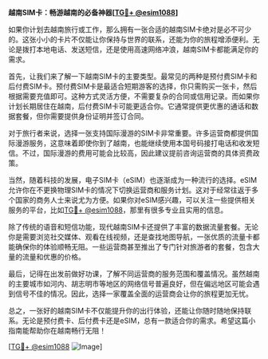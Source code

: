 **越南SIM卡：畅游越南的必备神器[[TG💪+ @esim1088](https://t.me/s/esim1088)]**

如果你计划去越南旅行或工作，那么拥有一张合适的越南SIM卡绝对是必不可少的。这张小小的卡片不仅能让你保持与世界的联系，还能为你的旅程增添便利。无论是拨打本地电话、发送短信，还是使用高速网络冲浪，越南SIM卡都能满足你的需求。

首先，让我们来了解一下越南SIM卡的主要类型。最常见的两种是预付费SIM卡和后付费SIM卡。预付费SIM卡是最适合短期游客的选择，你只需购买一张卡，然后根据需要充值即可。这种方式灵活方便，不需要复杂的合同或信用记录。而如果你计划长期居住在越南，后付费SIM卡可能更适合你。它通常提供更优惠的通话和数据套餐，但你需要提供身份证明并签订合同。

对于旅行者来说，选择一张支持国际漫游的SIM卡非常重要。许多运营商都提供国际漫游服务，这意味着即使你到了越南，也能继续使用本国号码接打电话和收发短信。不过，国际漫游的费用可能会比较高，因此建议提前咨询运营商的具体资费政策。

当然，随着科技的发展，电子SIM卡（eSIM）也逐渐成为一种流行的选择。eSIM允许你在不更换物理SIM卡的情况下切换运营商和服务计划。这对于经常往返于多个国家的商务人士来说尤为方便。如果你对eSIM感兴趣，可以关注一些提供相关服务的平台，比如[TG💪+ @esim1088](https://t.me/s/esim1088)，那里有很多专业且实用的信息。

除了传统的语音和短信功能，现代越南SIM卡还提供了丰富的数据流量套餐。无论你是需要浏览社交媒体、观看在线视频，还是查找地图导航，一张优质的流量卡都能确保你的体验顺畅无阻。一些运营商甚至推出了专门针对旅游者的套餐，包含大量的流量和优惠的价格。

最后，记得在出发前做好功课，了解不同运营商的服务范围和覆盖情况。虽然越南的主要城市如河内、胡志明市等地区的网络信号普遍良好，但在偏远地区可能会遇到信号不佳的情况。因此，选择一家覆盖全面的运营商会让你的旅程更加无忧。

总之，一张好的越南SIM卡不仅能提升你的出行体验，还能让你随时随地保持联系。无论是预付费卡、后付费卡还是eSIM，总有一款适合你的需求。希望这篇小指南能帮助你在越南畅行无阻！

[[TG💪+ @esim1088](https://t.me/s/esim1088) ![Image](https://i.postimg.cc/4NQfJmqS/Snipaste-2025-05-13-00-14-12.png)]